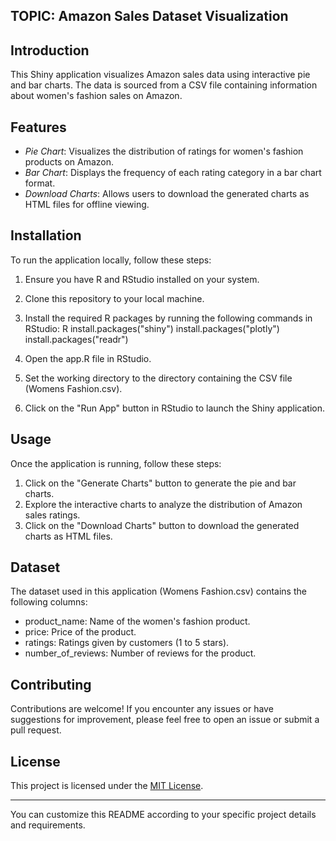 ## TOPIC: Amazon Sales Dataset Visualization

## Introduction

This Shiny application visualizes Amazon sales data using interactive pie and bar charts. The data is sourced from a CSV file containing information about women's fashion sales on Amazon.

## Features

- *Pie Chart*: Visualizes the distribution of ratings for women's fashion products on Amazon.
- *Bar Chart*: Displays the frequency of each rating category in a bar chart format.
- *Download Charts*: Allows users to download the generated charts as HTML files for offline viewing.

## Installation

To run the application locally, follow these steps:

1. Ensure you have R and RStudio installed on your system.
2. Clone this repository to your local machine.
3. Install the required R packages by running the following commands in RStudio:
    R
    install.packages("shiny")
    install.packages("plotly")
    install.packages("readr")
    
4. Open the app.R file in RStudio.
5. Set the working directory to the directory containing the CSV file (Womens Fashion.csv).
6. Click on the "Run App" button in RStudio to launch the Shiny application.

## Usage

Once the application is running, follow these steps:

1. Click on the "Generate Charts" button to generate the pie and bar charts.
2. Explore the interactive charts to analyze the distribution of Amazon sales ratings.
3. Click on the "Download Charts" button to download the generated charts as HTML files.

## Dataset

The dataset used in this application (Womens Fashion.csv) contains the following columns:

- product_name: Name of the women's fashion product.
- price: Price of the product.
- ratings: Ratings given by customers (1 to 5 stars).
- number_of_reviews: Number of reviews for the product.

## Contributing

Contributions are welcome! If you encounter any issues or have suggestions for improvement, please feel free to open an issue or submit a pull request.

## License

This project is licensed under the [MIT License](LICENSE).

---

You can customize this README according to your specific project details and requirements.
